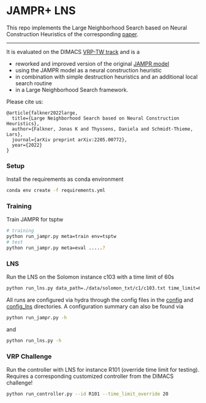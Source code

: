 # JAMPR+ LNS

This repo implements the Large Neighborhood Search based on
Neural Construction Heuristics of the corresponding [paper](https://arxiv.org/abs/2205.00772).

---
It is evaluated on the DIMACS [VRP-TW track](http://dimacs.rutgers.edu/programs/challenge/vrp/vrptw/)
and is a 
- reworked and improved version of the original [JAMPR model](https://software.ismll.uni-hildesheim.de/ISMLL-internal/TrAmP)
- using the JAMPR model as a neural construction heuristic
- in combination with simple destruction heuristics and an additional local search routine
- in a Large Neighborhood Search framework.


Please cite us: 
```
@article{falkner2022large,
  title={Large Neighborhood Search based on Neural Construction Heuristics},
  author={Falkner, Jonas K and Thyssens, Daniela and Schmidt-Thieme, Lars},
  journal={arXiv preprint arXiv:2205.00772},
  year={2022}
}
``` 

### Setup
Install the requirements as conda environment
```sh
conda env create -f requirements.yml
```


### Training
Train JAMPR for tsptw
```sh
# training
python run_jampr.py meta=train env=tsptw
# test
python run_jampr.py meta=eval .....?
```

### LNS
Run the LNS on the Solomon instance c103 with a time limit of 60s
```sh
python run_lns.py data_path=./data/solomon_txt/c1/c103.txt time_limit=60
```

All runs are configured via hydra through the config files in the 
[config](./config) and [config_lns](./config_lns) directories.
A configuration summary can also be found via 
```sh
python run_jampr.py -h
```
and
```sh
python run_lns.py -h
```


### VRP Challenge

Run the controller with LNS for instance R101 (override time limit for testing).
Requires a corresponding customized controller from the DIMACS challenge!
```sh
python run_controller.py --id R101 --time_limit_override 20
```
